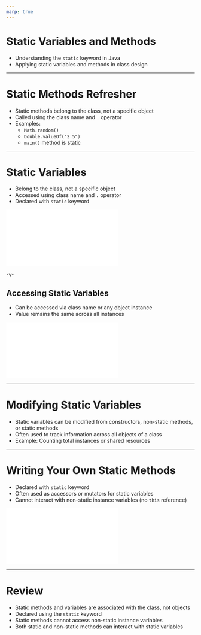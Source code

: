 ```yaml
---
marp: true
---
```


# Static Variables and Methods

-   Understanding the `static` keyword in Java
-   Applying static variables and methods in class design

---

# Static Methods Refresher

-   Static methods belong to the class, not a specific object
-   Called using the class name and `.` operator
-   Examples:
    -   `Math.random()`
    -   `Double.valueOf("2.5")`
    -   `main()` method is static

---

# Static Variables

-   Belong to the class, not a specific object
-   Accessed using class name and `.` operator
-   Declared with `static` keyword

![](../src/examples/DogStatic.java)

-v-

## Accessing Static Variables

-   Can be accessed via class name or any object instance
-   Value remains the same across all instances

![](../src/examples/DogStaticAccess.java)

---

# Modifying Static Variables

-   Static variables can be modified from constructors, non-static methods, or static methods
-   Often used to track information across all objects of a class
-   Example: Counting total instances or shared resources

---

# Writing Your Own Static Methods

-   Declared with `static` keyword
-   Often used as accessors or mutators for static variables
-   Cannot interact with non-static instance variables (no `this` reference)

![](../src/examples/ATMStaticMethods.java)

---

# Review

-   Static methods and variables are associated with the class, not objects
-   Declared using the `static` keyword
-   Static methods cannot access non-static instance variables
-   Both static and non-static methods can interact with static variables
